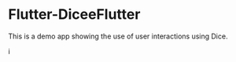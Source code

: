 # Flutter-DiceeFlutter
This is a demo app showing the use of user interactions using Dice. 

i[](SimulatorScreenShot.png)

